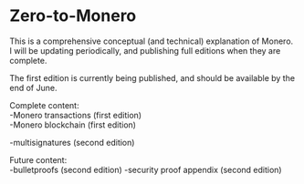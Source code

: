 # Zero-to-Monero

This is a comprehensive conceptual (and technical) explanation of Monero. I will be updating periodically, and publishing full editions when they are complete.

The first edition is currently being published, and should be available by the end of June.

Complete content:  
-Monero transactions (first edition)  
-Monero blockchain (first edition)

-multisignatures (second edition)

Future content:  
-bulletproofs (second edition)
-security proof appendix (second edition)
